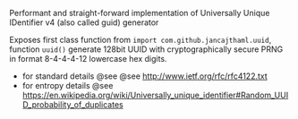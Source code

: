 Performant and straight-forward implementation of Universally Unique IDentifier v4 (also called guid) generator

Exposes first class function from `import com.github.jancajthaml.uuid`, function `uuid()` generate 128bit UUID with cryptographically secure PRNG in format 8-4-4-4-12 lowercase hex digits.

* for standard details @see @see http://www.ietf.org/rfc/rfc4122.txt
* for entropy details @see https://en.wikipedia.org/wiki/Universally_unique_identifier#Random_UUID_probability_of_duplicates